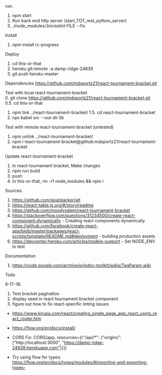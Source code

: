 run:  
1. npm start 
2. Run back end http server (start_TOT_rest_python_server)
3. ./node_modules/.bin/eslint FILE --fix 
  
Install  
1. npm install rc-progress  
<!-- 2. yarn add react-tournament-bracket   -->

Deploy
1. cd this-or-that
2. heroku git:remote -a damp-ridge-24839
2. git push heroku master


Dependencies
https://github.com/mdsportz21/react-tournament-bracket.git

Test with local react-tournament-bracket  
0. git clone https://github.com/mdsportz21/react-tournament-bracket.git
0.5. cd this-or-that
1. npm link ../react-tournament-bracket/
1.5. cd react-tournament-bracket
2. npx babel src --out-dir lib

Test with remote react-tournament-bracket (untested)
1. npm unlink ../react-tournament-bracket/
2. npm i react-tournament-bracket@github:mdsportz21/react-tournament-bracket

Update react-tournament-bracket
1. In react-tournament bracket, Make changes
2. npm run build
3. push
4. In this-or-that, rm -rf node_modules && npm i

Sources:  
  1. https://github.com/goatslacker/alt  
  1. https://react-table.js.org/#/story/readme  
  1. https://github.com/moodysalem/react-tournament-bracket  
  1. https://stackoverflow.com/questions/31234500/create-react-component-dynamically - Creating react components dynamically 
  1. https://github.com/facebook/create-react-app/blob/master/packages/react-scripts/template/README.md#deployment - building production assets
  1. https://devcenter.heroku.com/articles/nodejs-support - Set NODE_ENV to test



  Documentation  
  1. https://code.google.com/archive/p/jsdoc-toolkit/wikis/TagParam.wiki

  Todo
  
  9-17-18: 
  1. Test bracket pagination 
  2. display seed in react tournament bracket component
  3. figure out how to fix react-specific linting issues

  * https://www.kirupa.com/react/creating_single_page_app_react_using_react_router.htm
  * https://flow.org/en/docs/install/

  * CORS Fix: CORS(app, resources={r"/api/*": {"origins": ["http://localhost:3000", "https://damp-ridge-24839.herokuapp.com"]}})
  * Try using flow for types: https://flow.org/en/docs/types/modules/#importing-and-exporting-types-